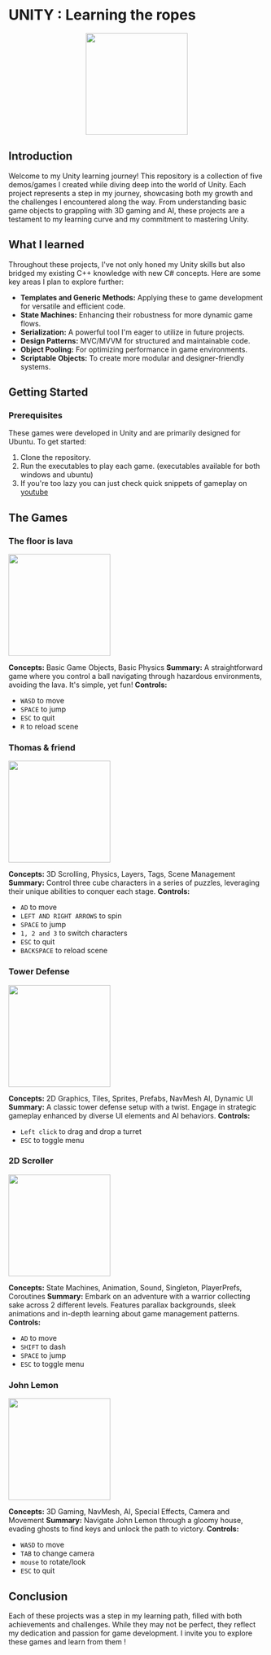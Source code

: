 # UNITY : Learning the ropes

<div id="header" align="center">
  <img src="https://upload.wikimedia.org/wikipedia/commons/c/c4/Unity_2021.svg" height="200"/>
</div>

## Introduction

Welcome to my Unity learning journey! This repository is a collection of five demos/games I created while diving deep into the world of Unity. Each project represents a step in my journey, showcasing both my growth and the challenges I encountered along the way. From understanding basic game objects to grappling with 3D gaming and AI, these projects are a testament to my learning curve and my commitment to mastering Unity.

## What I learned

Throughout these projects, I've not only honed my Unity skills but also bridged my existing C++ knowledge with new C# concepts. Here are some key areas I plan to explore further:

- **Templates and Generic Methods:** Applying these to game development for versatile and efficient code.
- **State Machines:** Enhancing their robustness for more dynamic game flows.
- **Serialization:** A powerful tool I'm eager to utilize in future projects.
- **Design Patterns:** MVC/MVVM for structured and maintainable code.
- **Object Pooling:** For optimizing performance in game environments.
- **Scriptable Objects:** To create more modular and designer-friendly systems.

## Getting Started

### Prerequisites

These games were developed in Unity and are primarily designed for Ubuntu. To get started:

1. Clone the repository.
2. Run the executables to play each game. (executables available for both windows and ubuntu)
3. If you're too lazy you can just check quick snippets of gameplay on [youtube](https://www.youtube.com/watch?v=uTv_Bbfm95M)

## The Games

### The floor is lava
<div id="header" align="left">
  <img src="https://i.ibb.co/pfYjc89/Screenshot-from-2023-11-13-13-55-25.png" height="200"/>
</div>

**Concepts:** Basic Game Objects, Basic Physics
**Summary:** A straightforward game where you control a ball navigating through hazardous environments, avoiding the lava. It's simple, yet fun!
**Controls:**
- `WASD` to move
- `SPACE` to jump
- `ESC` to quit
- `R` to reload scene

### Thomas & friend
<div id="header" align="left">
  <img src="https://i.ibb.co/xYSg1ZM/Screenshot-from-2023-11-13-13-56-32.png" height="200"/>
</div>

**Concepts:** 3D Scrolling, Physics, Layers, Tags, Scene Management
**Summary:** Control three cube characters in a series of puzzles, leveraging their unique abilities to conquer each stage.
**Controls:**
- `AD` to move
- `LEFT AND RIGHT ARROWS` to spin
- `SPACE` to jump
- `1, 2 and 3` to switch characters
- `ESC` to quit
- `BACKSPACE` to reload scene

### Tower Defense
<div id="header" align="left">
  <img src="https://i.ibb.co/f0kzd9k/Screenshot-from-2023-11-13-13-57-59.png" height="200"/>
</div>

**Concepts:** 2D Graphics, Tiles, Sprites, Prefabs, NavMesh AI, Dynamic UI
**Summary:** A classic tower defense setup with a twist. Engage in strategic gameplay enhanced by diverse UI elements and AI behaviors.
**Controls:**
- `Left click` to drag and drop a turret
- `ESC` to toggle menu

### 2D Scroller
<div id="header" align="left">
  <img src="https://i.ibb.co/L8bDm1d/Screenshot-from-2023-11-13-13-59-43.png" height="200"/>
</div>

**Concepts:** State Machines, Animation, Sound, Singleton, PlayerPrefs, Coroutines
**Summary:** Embark on an adventure with a warrior collecting sake across 2 different levels. Features parallax backgrounds, sleek animations and in-depth learning about game management patterns.
**Controls:**
- `AD` to move
- `SHIFT` to dash
- `SPACE` to jump
- `ESC` to toggle menu

### John Lemon
<div id="header" align="left">
  <img src="https://i.ibb.co/wWbbF3F/Screenshot-from-2023-11-13-14-00-43.png" height="200"/>
</div>

**Concepts:** 3D Gaming, NavMesh, AI, Special Effects, Camera and Movement
**Summary:** Navigate John Lemon through a gloomy house, evading ghosts to find keys and unlock the path to victory.
**Controls:**
- `WASD` to move
- `TAB` to change camera
- `mouse` to rotate/look
- `ESC` to quit

## Conclusion
Each of these projects was a step in my learning path, filled with both achievements and challenges. While they may not be perfect, they reflect my dedication and passion for game development. I invite you to explore these games and learn from them !
